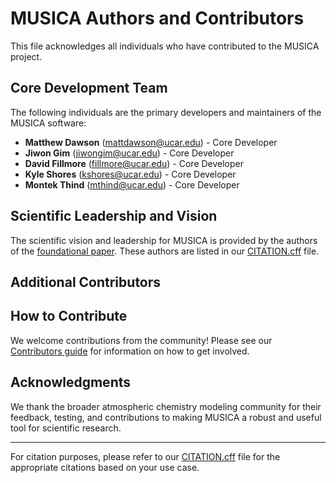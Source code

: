# MUSICA Authors and Contributors

This file acknowledges all individuals who have contributed to the MUSICA project.

## Core Development Team

The following individuals are the primary developers and maintainers of the MUSICA software:

- **Matthew Dawson** (mattdawson@ucar.edu) - Core Developer
- **Jiwon Gim** (jiwongim@ucar.edu) - Core Developer  
- **David Fillmore** (fillmore@ucar.edu) - Core Developer
- **Kyle Shores** (kshores@ucar.edu) - Core Developer
- **Montek Thind** (mthind@ucar.edu) - Core Developer

## Scientific Leadership and Vision

The scientific vision and leadership for MUSICA is provided by the authors of the [foundational paper](https://doi.org/10.1175/BAMS-D-19-0331.1). These authors are listed in our [CITATION.cff](CITATION.cff) file.

## Additional Contributors

## How to Contribute

We welcome contributions from the community! Please see our [Contributors guide](README.md#contributors-guide) for information on how to get involved.

## Acknowledgments

We thank the broader atmospheric chemistry modeling community for their feedback, testing, and contributions to making MUSICA a robust and useful tool for scientific research.

---

For citation purposes, please refer to our [CITATION.cff](CITATION.cff) file for the appropriate citations based on your use case.
